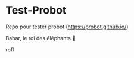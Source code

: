 # Test-Probot
Repo pour tester probot (https://probot.github.io/)

Babar, le roi des éléphants :elephant:

rofl
